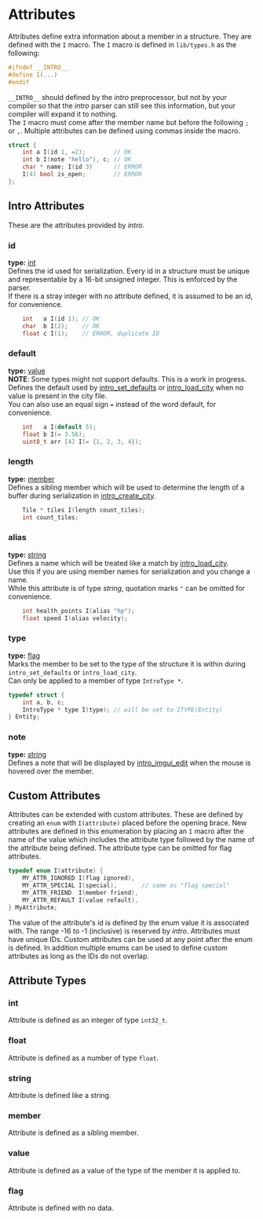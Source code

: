 # Attributes
Attributes define extra information about a member in a structure. They are defined with the `I` macro. The `I` macro is defined in `lib/types.h` as the following:
```C
#ifndef __INTRO__
#define I(...)
#endif
```

`__INTRO__` should defined by the *intro* preprocessor, but not by your compiler so that the *intro* parser can still see this information, but your compiler will expand it to nothing.    
The `I` macro must come after the member name but before the following `;` or `,`. Multiple attributes can be defined using commas inside the macro.    

```C
struct {
    int a I(id 1, =2);        // OK
    int b I(note "hello"), c; // OK
    char * name; I(id 3)      // ERROR
    I(4) bool is_open;        // ERROR
};
```

## Intro Attributes
These are the attributes provided by *intro*.

### id
**type:** [int](#int)   
Defines the id used for serialization. Every id in a structure must be unique and representable by a 16-bit unsigned integer. This is enforced by the parser.    
If there is a stray integer with no attribute defined, it is assumed to be an id, for convenience.
```C
    int   a I(id 1); // OK
    char  b I(2);    // OK
    float c I(1);    // ERROR, duplicate ID
```

### default
**type:** [value](#value)   
**NOTE**: Some types might not support defaults. This is a work in progress.    
Defines the default used by [intro\_set\_defaults][intro_set_defaults] or [intro\_load\_city][intro_load_city] when no value is present in the city file.    
You can also use an equal sign `=` instead of the word default, for convenience.

```C
    int   a I(default 5);
    float b I(= 3.56);
    uint8_t arr [4] I(= {1, 2, 3, 4});
```

### length
**type:** [member](#member)   
Defines a sibling member which will be used to determine the length of a buffer during serialization in [intro\_create\_city][intro_create_city].
```C
    Tile * tiles I(length count_tiles);
    int count_tiles;
```

### alias
**type:** [string](#string)   
Defines a name which will be treated like a match by [intro\_load\_city][intro_load_city].    
Use this if you are using member names for serialization and you change a name.    
While this attribute is of type *string*, quotation marks `"` can be omitted for convenience.
```C
    int health_points I(alias "hp");
    float speed I(alias velocity);
```

### type
**type:** [flag](#flag)   
Marks the member to be set to the type of the structure it is within during `intro_set_defaults` or `intro_load_city`.    
Can only be applied to a member of type `IntroType *`.
```C
typedef struct {
    int a, b, c;
    IntroType * type I(type); // will be set to ITYPE(Entity)
} Entity;
```

### note
**type:** [string](#string)    
Defines a note that will be displayed by [intro\_imgui\_edit](doc/LIB.md#intro_imgui_edit) when the mouse is hovered over the member.

## Custom Attributes
Attributes can be extended with custom attributes. These are defined by creating an `enum` with `I(attribute)` placed before the opening brace. New attributes are defined in this enumeration by placing an `I` macro after the name of the value which includes the attribute type followed by the name of the attribute being defined. The attribute type can be omitted for flag attributes.

```C
typedef enum I(attribute) {
    MY_ATTR_IGNORED I(flag ignored),
    MY_ATTR_SPECIAL I(special),       // same as "flag special"
    MY_ATTR_FRIEND  I(member friend),
    MY_ATTR_REFAULT I(value refault),
} MyAttribute;
```

The value of the attribute's id is defined by the enum value it is associated with. The range -16 to -1 (inclusive) is reserved by *intro*. Attributes must have unique IDs. Custom attributes can be used at any point after the enum is defined. In addition multiple enums can be used to define custom attributes as long as the IDs do not overlap.

## Attribute Types

### int
Attribute is defined as an integer of type `int32_t`.

### float
Attribute is defined as a number of type `float`.

### string
Attribute is defined like a string.

### member
Attribute is defined as a sibling member.

### value
Attribute is defined as a value of the type of the member it is applied to.

### flag
Attribute is defined with no data.


[intro_set_defaults]: ./LIB.md#intro_set_defaults
[intro_load_city]:    ./LIB.md#intro_load_city
[intro_create_city]:  ./LIB.md#intro_create_city
